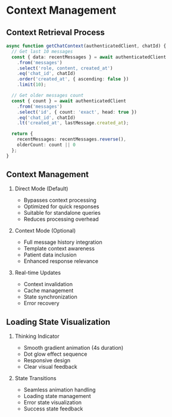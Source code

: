 
# Context Management

## Context Retrieval Process
```typescript
async function getChatContext(authenticatedClient, chatId) {
  // Get last 10 messages
  const { data: recentMessages } = await authenticatedClient
    .from('messages')
    .select('role, content, created_at')
    .eq('chat_id', chatId)
    .order('created_at', { ascending: false })
    .limit(10);

  // Get older messages count
  const { count } = await authenticatedClient
    .from('messages')
    .select('id', { count: 'exact', head: true })
    .eq('chat_id', chatId)
    .lt('created_at', lastMessage.created_at);

  return {
    recentMessages: recentMessages.reverse(),
    olderCount: count || 0
  };
}
```

## Context Management
1. Direct Mode (Default)
   - Bypasses context processing
   - Optimized for quick responses
   - Suitable for standalone queries
   - Reduces processing overhead

2. Context Mode (Optional)
   - Full message history integration
   - Template context awareness
   - Patient data inclusion
   - Enhanced response relevance

3. Real-time Updates
   - Context invalidation
   - Cache management
   - State synchronization
   - Error recovery

## Loading State Visualization
1. Thinking Indicator
   - Smooth gradient animation (4s duration)
   - Dot glow effect sequence
   - Responsive design
   - Clear visual feedback

2. State Transitions
   - Seamless animation handling
   - Loading state management
   - Error state visualization
   - Success state feedback
